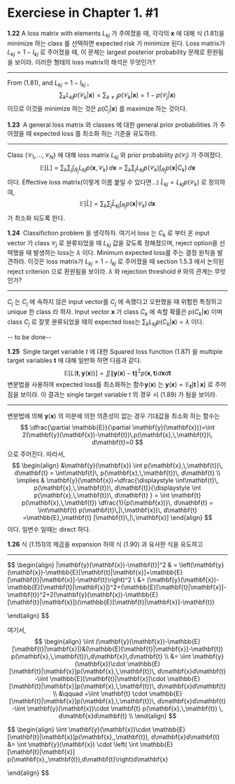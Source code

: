 Exerciese in Chapter 1. #1
===



<b>1.22</b> A loss matrix with elements $L_{kj}$ 가 주여졌을 때, 각각의 $\mathbf{x}$ 에 대해 식 (1.81)을 minimize 하는 class 를 선택하면 expected risk 가 minimize 된다. Loss matrix가 $L_{kj}=1-I_{kj}$ 로 주어졌을 때, 이 문제는 largest posterior probability 문제로 환원됨을 보이라. 이러한 형태의 loss matrix의 해석은 무엇인가?

---

From (1.81), and $L_{kj}=1-I_{kj}$ , 
$$
\sum_{k}L_{kj}p(\mathcal{C}_k|\mathbf{x})=\sum_{k\ne j}p(\mathcal{C}_k|\mathbf{x})=1-p(\mathcal{C}_j|\mathbf{x})
$$
이므로 이것을 minimize 하는 것은 $p(C_j|\mathbf{x})$ 를 maximize 하는 것이다. 



<b>1.23 </b> A general loss matrix 와 classes 에 대한 general prior probabilities 가 주어졌을 때 expected loss 를 최소화 하는 기준을 유도하라.

---

Class $\{\mathcal{C}_1,\ldots,\,\mathcal{C}_N\}$ 에 대해 loss matrix $L_{kj}$ 와 prior probability $p(\mathcal{C}_j)$ 가  주여졌다. 
$$
\mathbb{E}[L]=\sum_{k}\sum_{j}\int_{R_j} L_{kj} p(\mathbf{x},\,\mathcal{C}_k)\, d\mathbf{x}=\sum_{k}\sum_{j} L_{kj} p(\mathcal{C}_k) \int_{R_j} p(\mathbf{x}|C_k)\, d\mathbf{x} 
$$
이다. Effective loss matrix(이렇게 이름 붙일 수 있다면...) $\widehat{L}_{kj}=L_{kj}p(\mathcal{C}_k)$ 로 정의하여,
$$
\mathbb{E}[\widehat{L}]=\sum_{k}\sum_{j} \widehat{L}_{kj}\int_{R_j} p(\mathbf{x}|\mathcal{C}_k)\, d\mathbf{x}
$$
가 최소화 되도록 한다. 



<b>1.24 </b> Classifiction problem 을 생각하자. 여기서 loss 는 $C_k$ 로 부터 온 input vector 가 class $\mathcal{C}_j$ 로 분류되었을 때 $L_{kj}$ 값을 갖도록 정해졌으며,  reject option을 선택했을 때 발생하는 loss는 $\lambda$ 이다. Minimum expected loss를 주는 결정 원칙을 발견하라. 이것은 loss matrix가   $L_{kj}=1-I_{kj}$ 로 주어졌을 때 section 1.5.3 에서 논의된 reject criterion 으로 환원됨을 보이라. $\lambda$ 와 rejection threshold $\theta$ 와의 관계는 무엇인가?

---

$C_j$ 는 $C_j$ 에 속하지 않은 input vector를 $C_j$ 에 속했다고 오판했을 때 위험한 특정하고 unique 한 class 라 하자. Input vector $\mathbf{x}$ 가 class $C_k$ 에 속할 확률은 $p(C_k|\mathbf{x})$ 이며 class $C_j$ 로 잘못 분류되었을 때의 expected loss는  $\sum_{k} L_{kj} p(C_k|\mathbf{x})=\lambda$ 이다.

-- to be done--

<b>1.25 </b> Single target variable $t$ 에 대한 Squared loss function (1.87) 을 multiple target variables $\mathbf{t}$ 에 대해 일반화 하면 다음과 같다.
$$
\mathbb{E}\left[L(\mathbf{t},\,\mathbf{y}(\mathbf{x}))\right] = \iint \left\| \mathbf{y}(\mathbf{x})-\mathbf{t} \right\|^2 p(\mathbf{x},\,\mathbf{t})d\mathbf{x}d\mathbf{t} \tag{1.151}
$$
변분법을 사용하여 expected loss를 최소화하는 함수$\mathbf{y}(\mathbf{x})$ 는 $\mathbf{y}(\mathbf{x})=\mathbb{E}_\mathbf{t} [\mathbf{t}\,|\, \mathbf{x}]$ 로 주어짐을 보이라. 이 결과는 single target variable $t$ 의 경우 시 (1.89) 가 됨을 보이라.

---

변분법에 의해 $\mathbf{y}(\mathbf{x})$ 의 미분에 의한 의존성이 없는 경우 기대값을 최소화 하는 함수는 
$$
\dfrac{\partial \mathbb{E}}{\partial \mathbf{y}(\mathbf{x})}=\int 2(\mathbf{y}(\mathbf{x})-\mathbf{t})\,p(\mathbf{x},\,\mathbf{t})\, d\mathbf{t}=0
$$
으로 주어진다. 따라서,
$$
\begin{align}
&\mathbf{y}(\mathbf{x}) \int p(\mathbf{x},\,\mathbf{t})\, d\mathbf{t} = \int\mathbf{t}\, p(\mathbf{x},\,\mathbf{t})\, d\mathbf{t} \\
\implies & \mathbf{y}(\mathbf{x})=\dfrac{\displaystyle \int\mathbf{t}\, p(\mathbf{x},\,\mathbf{t})\, d\mathbf{t}}{\displaystyle \int p(\mathbf{x},\,\mathbf{t})\, d\mathbf{t} } = \int \mathbf{t} p(\mathbf{x},\,\mathbf{t}) \dfrac{1}{p(\mathbf{x})}\, d\mathbf{t} = \int\mathbf{t} p(\mathbf{t}\,|\,\mathbf{x})\, d\mathbf{t} =\mathbb{E}_\mathbf{t} [\mathbf{t}\,|\,\mathbf{x}]
\end{align}
$$
이다. 일변수 일때는 direct 하다.



<b>1.26</b> 식 (1.151)의 제곱을 expansion 하여 식 (1.90) 과 유사한 식을 유도하고



---

$$
\begin{align}
\|\mathbf{y}(\mathbf{x})-\mathbf{t}\|^2 & = \left(\mathbf{y}(\mathbf{x})-\mathbb{E}[\mathbf{t}|\mathbf{x}]+\mathbb{E}[\mathbf{t}|\mathbf{x}]-\mathbf{t}\right)^2 \\
&= (\mathbf{y}(\mathbf{x})-\mathbb{E}[\mathbf{t}|\mathbf{x}])^2+(\mathbb{E}[\mathbf{t}|\mathbf{x}]-\mathbf{t})^2+2(\mathbf{y}(\mathbf{x})-\mathbb{E}[\mathbf{t}|\mathbf{x}])(\mathbb{E}[\mathbf{t}|\mathbf{x}]-\mathbf{t})


\end{align}
$$

여기서,
$$
\begin{align}
\iint (\mathbf{y}(\mathbf{x})-\mathbb{E}[\mathbf{t}|\mathbf{x}])&(\mathbb{E}[\mathbf{t}|\mathbf{x}]-\mathbf{t}) p(\mathbf{x},\,\mathbf{t})\,d\mathbf{x}\,d\mathbf{t}  \\
&= \iint \mathbf{y}(\mathbf{x})\cdot \mathbb{E}[\mathbf{t}|\mathbf{x}]p(\mathbf{x},\,\mathbf{t})\, d\mathbf{x}d\mathbf{t} -\iint \mathbb{E}[\mathbf{t}|\mathbf{x}]\cdot \mathbb{E}[\mathbf{t}|\mathbf{x}]p(\mathbf{x},\,\mathbf{t})\, d\mathbf{x}d\mathbf{t} \\
&\qquad +\iint \mathbf{t} \cdot \mathbb{E}[\mathbf{t}|\mathbf{x}]p(\mathbf{x},\,\mathbf{t})\, d\mathbf{x}d\mathbf{t} -\iint \mathbf{y}(\mathbf{x})\cdot \mathbf{t} p(\mathbf{x},\,\mathbf{t}) \, d\mathbf{x}d\mathbf{t} \\
\end{align}
$$

$$
\begin{align}
\iint \mathbf{y}(\mathbf{x})\cdot \mathbb{E}[\mathbf{t}|\mathbf{x}]p(\mathbf{x},\,\mathbf{t})\, d\mathbf{x}d\mathbf{t} &= \int \mathbf{y}(\mathbf{x}) \cdot \left(  \int \mathbb{E}[\mathbf{t}|\mathbf{x}] p(\mathbf{x},\,\mathbf{t})\,d\mathbf{t}\right)d\mathbf{x}


\end{align}
$$

